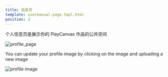 ```yaml
---
title: 信息页
template: usermanual-page.tmpl.html
position: 2
---
```


个人信息页是展示你的 PlayCanvas 作品的公共空间

![profile_page][1]

You can update your profile image by clicking on the image and uploading a new image

![profile image][2]

[1]: /images/user-manual/profile/profile.png
[2]: /images/user-manual/profile/update-profile-image.jpg

